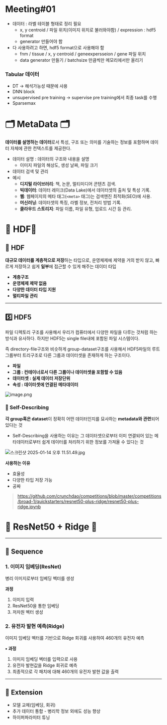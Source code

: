 # Meeting#01
- 데이터 : 라벨 테이블 형태로 정리 필요
    - x, y centroid / 파일 위치(이미지 위치로 불러와야함) / expression : hdf5 format
    - generator 만들어야 함
- 다 사용하려고 하면, hdf5 format으로 사용해야 함
    - fnm / tissue / x, y centroid / geneexpersseion / gene 파일 위치
    - data generator 만들기 / batchsize 만큼씩만 메모리에서만 올리기

### Tabular 데이터

- DT → 해석가능성 때문에 사용
- DNN block
- unsupervised pre training → supervise pre training에서 최종 task를 수행
- Sparsemax

# 🗂️ MetaData 🗂️

<aside>

**데이터를 설명하는 데이터**로서 특성, 구조 또는 의미를 기술하는 정보를 포함하며 데이터 자체에 관한 컨텍스트를 제공한다.

</aside>

- 데이터 설명 : 데이터의 구조와 내용을 설명
    - 이미지 파일의 해상도, 생성 날짜, 파일 크기
- 데이터 검색 및 관리
- 예시
    - **디지털 라이브러리**: 책, 논문, 멀티미디어 콘텐츠 검색.
    - **빅데이터**: 데이터 레이크(Data Lake)에서 데이터셋의 출처 및 특성 기록.
    - **웹**: 웹페이지의 메타 태그(`<meta>` 태그)는 검색엔진 최적화(SEO)에 사용.
    - **머신러닝**: 데이터셋의 특징, 라벨 정보, 전처리 방법 기록.
    - **클라우드 스토리지**: 파일 이름, 파일 유형, 업로드 시간 등 관리.

# 🎄 HDF🎄

## 🌲 HDF

<aside>

**대규모 데이터를 계층적으로 저장**하는 타입으로, 운영체제에 제약을 거의 받지 않고, 빠르게 저장하고 쉽게 **일부**에 접근할 수 있게 해주는 데이터 타입

</aside>

- **계층구조**
- **운영체제 제약 없음**
- **다양한 데이터 타입 지원**
- **멀티파일 관리**

---

## 5️⃣ HDF5

<aside>

파일 디렉토리 구조를 사용해서 우리가 컴퓨터에서 다양한 파일을 다루는 것처럼 하는 방식과 유사하다. 하지만 HDF5는 single file내에 포함된 파일 시스템이다.

즉 directory-file구조와 비슷하게 group-dataset구조를 사용해서 HDF5파일의 루트 그룹부터 트리구조로 다른 그룹과 데이터셋을 존재하게 하는 구조이다.

- **파일**
- **그룹 : 컨테이너로서 다른 그룹이나 데이터셋을 포함할 수 있음**
- **데이터셋 : 실제 데이터 저장단위**
- **속성 : 데이터셋에 연결된 메타데이터**
</aside>

![image.png](https://prod-files-secure.s3.us-west-2.amazonaws.com/9e6d49b9-5633-47b3-be57-62d190018cd1/ab6303ed-1859-45e6-a5b4-d64c526395a9/image.png)

### 🙌 Self-Describing

<aside>

**각 group혹은 dataset**이 정확히 어떤 데이터인지를 묘사하는 **metadata와 관련**되어 있다는 것

</aside>

- Self-Describing을 사용하는 이유는 그 데이터셋으로부터 이미 연결되어 있는 메타데이터로부터 쉽게 데이터를 처리하기 위한 정보를 가져올 수 있다는 것

![스크린샷 2025-01-14 오후 11.51.49.jpg](https://prod-files-secure.s3.us-west-2.amazonaws.com/9e6d49b9-5633-47b3-be57-62d190018cd1/bf6c34af-30b5-409c-9913-9d3edf85f7e7/%E1%84%89%E1%85%B3%E1%84%8F%E1%85%B3%E1%84%85%E1%85%B5%E1%86%AB%E1%84%89%E1%85%A3%E1%86%BA_2025-01-14_%E1%84%8B%E1%85%A9%E1%84%92%E1%85%AE_11.51.49.jpg)

**사용하는 이유**

- 효율성
- 다양한 타입 저장 가능
- 공짜

> https://github.com/crunchdao/competitions/blob/master/competitions/broad-1/quickstarters/resnet50-plus-ridge/resnet50-plus-ridge.ipynb
> 

# 🔗 ResNet50 + Ridge 🚫

---

## 🧗 Sequence

### 1. 이미지 임베딩(ResNet)

 병리 이미지로부터 임베딩 벡터를 생성

**과정**

1. 이미지 입력
2. ResNet50을 통한 임베딩
3. 저차원 벡터 생성

### 2. 유전자 발현 예측(Ridge)

 이미지 임베딩 벡터를 기반으로 Ridge 회귀를 사용하여 460개의 유전자 예측

**▪️ 과정**

1. 이미지 임베딩 벡터를 입력으로 사용
2. 유전자 발현값을 Ridge 회귀로 예측
3. 최종적으로 각 패치에 대해 460개의 유전자 발현 값을 출력

---

## 📌 Extension

- 모델 교체(임베딩, 회귀)
- 추가 데이터 통합 - 병리학 정보 외에도 성능 향상
- 하이퍼파라미터 튜닝
